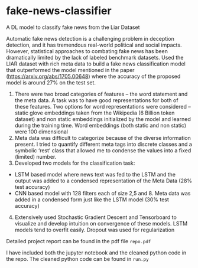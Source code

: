 # fake-news-classifier
A DL model to classify fake news from the Liar Dataset

Automatic fake news detection is a challenging problem in deception detection, and it has tremendous real-world political and social impacts. However, statistical approaches to combating fake news has been dramatically limited by the lack of labeled benchmark datasets. Used the LIAR dataset with rich meta data to build a fake news classification model that outperformed the model mentioned in the paper (https://arxiv.org/abs/1705.00648) where the accuracy of the proposed model is around 27% on the test set.

1. There were two broad categories of features – the word statement and the meta data. A task was to have good representations for both of these features. Two options for word representations were considered – static glove embeddings taken from the Wikipedia (6 Billion token dataset) and non static embeddings initialized by the model and learned during the training time. Word embeddings (both static and non static) were 100 dimensional
2. Meta data was difficult to categorize because of the diverse information present. I tried to quantify different meta tags into discrete classes and a symbolic ‘rest’ class that allowed me to condense the values into a fixed (limited) number.
3. Developed two models for the classification task:
- LSTM based model where news text was fed to the LSTM and the output was added to a condensed representation of the Meta Data (28% test accuracy)
- CNN based model with 128 filters each of size 2,5 and 8. Meta data was added in a condensed form just like the LSTM model (30% test accuracy)
4. Extensively used Stochastic Gradient Descent and Tensorboard to visualize and develop intuition on convergence of these models. LSTM models tend to overfit easily. Dropout was used for regularization

Detailed project report can be found in the pdf file `repo.pdf`

I have included both the jupyter notebook and the cleaned python code in the repo. The cleaned python code can be found in `run.py`
